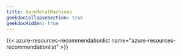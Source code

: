 ```yaml
---
title: bareMetalMachines
geekdocCollapseSection: true
geekdocHidden: true
---
```


{{< azure-resources-recommendationlist name="azure-resources-recommendationlist" >}}
